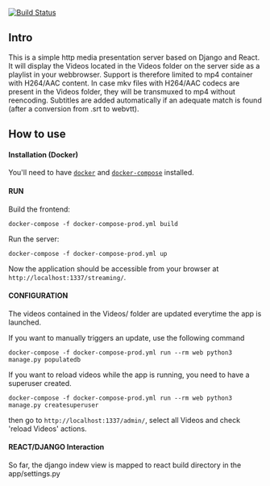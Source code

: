 [![Build Status](https://travis-ci.org/Web-Multi-Media/HttpStreamingServer.svg?branch=master)](https://travis-ci.org/Web-Multi-Media/HttpStreamingServer)

Intro
-------------------

This is a simple http media presentation server based on Django and React.
It will display the Videos located in the Videos folder on the server side as a playlist in your webbrowser. Support is therefore limited to mp4 container with H264/AAC content. In case mkv files with H264/AAC codecs are present in the Videos folder, they will be transmuxed to mp4 without reencoding.
Subtitles are added automatically if an adequate match is found (after a conversion from .srt to webvtt).


How to use
-------------------

#### Installation (Docker)

You'll need to have [`docker`](https://docs.docker.com/install/) and [`docker-compose`](https://docs.docker.com/compose/install/) installed.

#### RUN

Build the frontend:

    docker-compose -f docker-compose-prod.yml build

Run the server:

    docker-compose -f docker-compose-prod.yml up

Now the application should be accessible from your browser at `http://localhost:1337/streaming/`.


#### CONFIGURATION

The videos contained in the Videos/ folder are updated everytime the app is launched.

If you want to manually triggers an update, use the following command

    docker-compose -f docker-compose-prod.yml run --rm web python3 manage.py populatedb

If you want to reload videos while the app is running, you need to have a superuser created.

    docker-compose -f docker-compose-prod.yml run --rm web python3 manage.py createsuperuser

then go to `http://localhost:1337/admin/`, select all Videos and check 'reload Videos' actions.

#### REACT/DJANGO Interaction

So far, the django indew view is mapped to react build directory in the app/settings.py


